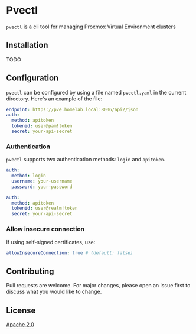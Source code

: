 # Pvectl

`pvectl` is a cli tool for managing Proxmox Virtual Environment clusters

## Installation
TODO

## Configuration
`pvectl` can be configured by using a file named `pvectl.yaml` in the current directory. Here's an example of the file:
```yaml
endpoint: https://pve.homelab.local:8006/api2/json
auth:
  method: apitoken
  tokenid: user@pam!token
  secret: your-api-secret
```

### Authentication
`pvectl` supports two authentication methods: `login` and `apitoken`.

```yaml
auth:
  method: login
  username: your-username
  password: your-password
```

```yaml
auth:
  method: apitoken
  tokenid: user@realm!token
  secret: your-api-secret
```

### Allow insecure connection
If using self-signed certificates, use:
```yaml
allowInsecureConnection: true # (default: false)
```

## Contributing
Pull requests are welcome. For major changes, please open an issue first
to discuss what you would like to change.

## License
[Apache 2.0](https://choosealicense.com/licenses/apache-2.0/)
